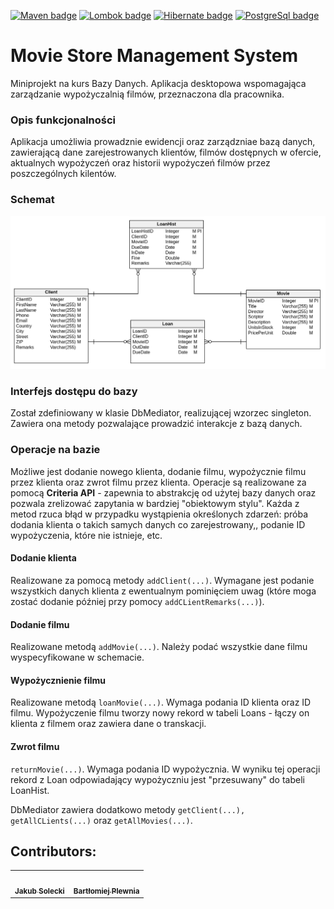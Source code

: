 [![Maven badge](https://img.shields.io/badge/Maven-4.0.0-red)](https://maven.apache.org)
[![Lombok badge](https://img.shields.io/badge/Project_Lombok-1.18.12-green)](https://mvnrepository.com/artifact/org.projectlombok/lombok)
[![Hibernate badge](https://img.shields.io/badge/Hibernate-5.4.11-yellow)](https://mvnrepository.com/artifact/org.hibernate/hibernate-core)
[![PostgreSql badge](https://img.shields.io/badge/PostgreSQL-42.2.12-%2346A9EE)](https://mvnrepository.com/artifact/org.postgresql/postgresql)


# Movie Store Management System
Miniprojekt na kurs Bazy Danych. 
Aplikacja desktopowa wspomagająca zarządzanie wypożyczalnią filmów, przeznaczona dla pracownika.  

### Opis funkcjonalności
Aplikacja umożliwia prowadznie ewidencji oraz zarządzniae bazą danych, zawierającą dane zarejestrowanych klientów, filmów dostępnych w ofercie, aktualnych wypożyczeń oraz historii wypożyczeń filmów przez poszczególnych kilentów.

### Schemat
![alt text](https://github.com/jakubsolecki/Movie-Store-Managament-System/blob/master/scheme.png)


### Interfejs dostępu do bazy
Został zdefiniowany w klasie DbMediator, realizującej wzorzec singleton. Zawiera ona metody pozwalające prowadzić interakcje z bazą danych.

### Operacje na bazie
Możliwe jest dodanie nowego klienta, dodanie filmu, wypożycznie filmu przez klienta oraz zwrot filmu przez klienta. Operacje są realizowane za pomocą __Criteria API__ - zapewnia to abstrakcję od użytej bazy danych oraz pozwala zrelizować zapytania w bardziej "obiektowym stylu". Każda z metod rzuca błąd w przypadku wystąpienia określonych zdarzeń: próba dodania klienta o takich samych danych co zarejestrowany,, podanie ID wypożyczenia, które nie istnieje, etc.

#### Dodanie klienta
Realizowane za pomocą metody ```addClient(...)```. Wymagane jest podanie wszystkich danych klienta z ewentualnym pominięciem uwag (które moga zostać dodanie później przy pomocy ```addCLientRemarks(...)```).

#### Dodanie filmu
Realizowane metodą ```addMovie(...)```. Należy podać wszystkie dane filmu wyspecyfikowane w schemacie.

#### Wypożycznienie filmu
Realizowane metodą ```loanMovie(...)```. Wymaga podania ID klienta oraz ID filmu. Wypożyczenie filmu tworzy nowy rekord w tabeli Loans - łączy on klienta z filmem oraz zawiera dane o transkacji.

#### Zwrot filmu
```returnMovie(...)```. Wymaga podania ID wypożycznia. W wyniku tej operacji rekord z Loan odpowiadający wypożyczniu jest "przesuwany" do tabeli LoanHist.


DbMediator zawiera dodatkowo metody ```getClient(...), getAllCLients(...)``` oraz ```getAllMovies(...)```.


## Contributors:
<table>
  <tr>
    <td align="center"><a href="https://github.com/jakubsolecki"><img src="https://avatars2.githubusercontent.com/u/57220835?s=460&v=4" width="100px;" alt=""/><br /><sub><b>Jakub Solecki</b></sub></a><br /></td>
    <td align="center"><a href="https://github.com/Ilargi12"><img src="https://avatars3.githubusercontent.com/u/45597301?s=460&u=0e984d3e0a187a6fb0b8a776b4754b8ceed2041c&v=4" width="100px;" alt=""/><br /><sub><b>Bartłomiej Plewnia</b></sub></a><br />
    </td>
  </tr>
</table>
